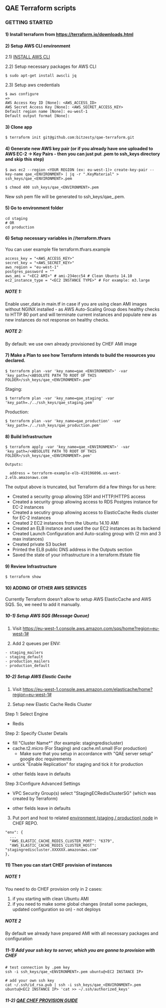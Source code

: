 ## QAE Terraform scripts

### GETTING STARTED

#### 1) Install terraform from https://terraform.io/downloads.html

#### 2) Setup AWS CLI environment

2.1) [INSTALL AWS CLI](http://docs.aws.amazon.com/cli/latest/userguide/installing.html)

2.2) Setup necessary packages for AWS CLI
```
$ sudo apt-get install awscli jq
```

2.3) Setup aws credentials
```
$ aws configure
=>
AWS Access Key ID [None]: <AWS_ACCESS_ID>
AWS Secret Access Key [None]: <AWS_SECRET_ACCESS_KEY>
Default region name [None]: eu-west-1
Default output format [None]:
```

#### 3) Clone app
```
$ terraform init git@github.com:bitzesty/qae-terraform.git
```

#### 4) Generate new AWS key pair (or if you already have one uploaded to AWS EC-2 -> Key Pairs - then you can just put .pem to ssh_keys directory and skip this step)

```
$ aws ec2 --region <YOUR REGION (ex: eu-west-1)> create-key-pair --key-name qae_<ENVIRONMENT> | jq -r ".KeyMaterial" > ssh_keys/qae_<ENVIRONMENT>.pem

$ chmod 400 ssh_keys/qae_<ENVIRONMENT>.pem
```
New ssh pem file will be generated to ssh_keys/qae_<ENVIRONMENT>.pem.

#### 5) Go to environment folder

```
cd staging
# OR
cd production
```

#### 6) Setup necessary variables in /<ENVIRONMENT>/terraform.tfvars
You can user example file terraform.tfvars.example
```
access_key = "<AWS_ACCESS_KEY>"
secret_key = "<AWS_SECRET_KEY>"
aws_region = "eu-west-1"
postgres_password = ""
aws_ami = "<EC2 AMI>" # ami-234ecc54 # Clean Ubuntu 14.10
ec2_instance_type = "<EC2 INSTANCE TYPE>" # For example: m3.large

```

##### NOTE 1:
Enable user_data in main.tf in case if you are using clean AMI images
without NGINX installed - as AWS Auto-Scaling Group does healthy checks to HTTP 80 port
and will terminate current instances and populate new
as new instances do not response on healthy checks.

##### NOTE 2:
By default: we use own already provisioned by CHEF AMI image

#### 7) Make a Plan to see how Terraform intends to build the resources you declared.

```
$ terraform plan -var 'key_name=qae_<ENVIRONMENT>' -var 'key_path=/<ABSOLUTE PATH TO ROOT OF THIS FOLDER>/ssh_keys/qae_<ENVIRONMENT>.pem'
```

Staging:
```
$ terraform plan -var 'key_name=qae_staging' -var 'key_path=./../ssh_keys/qae_staging.pem'
```
Production:
```
$ terraform plan -var 'key_name=qae_production' -var 'key_path=./../ssh_keys/qae_production.pem'
```

#### 8) Build Infrastructure

```
$ terraform apply -var 'key_name=qae_<ENVIRONMENT>' -var 'key_path=/<ABSOLUTE PATH TO ROOT OF THIS FOLDER>/ssh_keys/qae_<ENVIRONMENT>.pem'
```

```
Outputs:

  address = terraform-example-elb-419196096.us-west-2.elb.amazonaws.com
```

The output above is truncated, but Terraform did a few things for us here:

- Created a security group allowing SSH and HTTP/HTTPS access
- Created a security group allowing access to RDS Postgres instance for EC-2 instances
- Created a secutiry group allowing access to ElasticCache Redis cluster for EC-2 instances
- Created 2 EC2 instances from the Ubuntu 14.10 AMI
- Created an ELB instance and used the our EC2 instances as its backend
- Created Launch Configuration and Auto-scaling group with (2 min and 3 max instances)
- Created private S3 bucket
- Printed the ELB public DNS address in the Outputs section
- Saved the state of your infrastructure in a terraform.tfstate file

#### 9) Review Infrastructure
```
$ terraform show
```

#### 10) ADDING OF OTHER AWS SERVICES

Currently Terraform doesn't allow to setup AWS ElasticCache and AWS SQS.
So, we need to add it manually.

##### 10-1) Setup AWS SQS (Message Queue)

1) Visit https://eu-west-1.console.aws.amazon.com/sqs/home?region=eu-west-1#

2) Add 2 queues per ENV:
```
- staging_mailers
- staging_default
- production_mailers
- production_default
```

##### 10-2) Setup AWS Elastic Cache

1) Visit https://eu-west-1.console.aws.amazon.com/elasticache/home?region=eu-west-1#

2) Setup new Elastic Cache Redis Cluster

Step 1: Select Engine
  - Redis

Step 2: Specify Cluster Details
  - fill "Cluster Name*" (for example: stagingrediscluster)
  - cache.t2.micro (For Staging) and  cache.m1.small (For production)
    * Make sure that you setup in accordance with "QAE server setup" google doc requirements
  - untick "Enable Replication" for staging and tick it for production
  * other fields leave in defaults

Step 3:Configure Advanced Settings
  - VPC Security Group(s) select "StagingECRedisClusterSG" (which was created by Terraform)
  * other fields leave in defaults

3) Put port and host to related [environment (staging / production) node](https://github.com/bitzesty/qae-chef/blob/master/nodes)
in CHEF REPO.
```
"env": {
  ...
  "AWS_ELASTIC_CACHE_REDIS_CLUSTER_PORT": "6379",
  "AWS_ELASTIC_CACHE_REDIS_CLUSTER_HOST": "stagingrediscluster.XXXXXX.amazonaws.com"
},
```

#### 11) Then you can start CHEF provision of instances

##### NOTE 1
You need to do CHEF provision only in 2 cases:
1) if you starting with clean Ubuntu AMI
2) if you need to make some global changes (install some packeges, updated configuration so on) - not deploys

##### NOTE 2
By default we already have prepared AMI with all necessary packages and configuration

##### 11-1) Add your ssh key to server, which you are gonna to provision with CHEF

```
# test connection by .pem key
ssh -i ssh_keys/qae_<ENVIRONMENT>.pem ubuntu@<EC2 INSTANCE IP>

# add your own ssh key
cat ~/.ssh/id_rsa.pub | ssh -i ssh_keys/qae_<ENVIRONMENT>.pem ubuntu@<EC2 INSTANCE IP> 'cat >> ~/.ssh/authorized_keys'
```

##### 11-2) [QAE CHEF PROVISION GUIDE](https://github.com/bitzesty/qae-chef)



